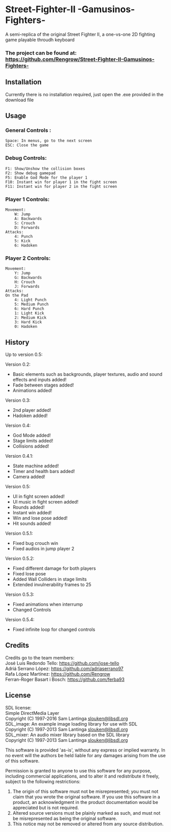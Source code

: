 ﻿# Street-Fighter-II -Gamusinos-Fighters-

A semi-replica of the original Street Fighter II, a one-vs-one 2D fighting game playable throudh keyboard

### The project can be found at: https://github.com/Rengrow/Street-Fighter-II-Gamusinos-Fighters-

## Installation

Currently there is no installation required, just open the .exe provided in the download file

## Usage

### General Controls :
	Space: In menus, go to the next screen
	ESC: Close the game
	
### Debug Controls:<br>
	F1: Show/Unshow the collision boxes
	F2: Show debug gamepad
	F5: Enable God Mode for the player 1
	F10: Instant win for player 1 in the fight screen
	F11: Instant win for player 2 in the fight screen

### Player 1 Controls: <br>
    Movement:
        W: Jump
        A: Backwards
        S: Crouch
        D: Forwards
    Attacks:
        4: Punch
        5: Kick
        6: Hadoken

### Player 2 Controls:<br> 
    Movement:
        Y: Jump
        G: Backwards
        H: Crouch
        J: Forwards
    Attacks:
	On the Pad
        4: Light Punch
        5: Medium Punch
        6: Hard Punch
        1: Light Kick
        2: Medium Kick
        3: Hard Kick
        0: Hadoken

## History

Up to version 0.5:

Version 0.2:
- Basic elements such as backgrounds, player textures, audio and sound effects and inputs added!
- Fade between stages added!
- Animations added!

Version 0.3:
- 2nd player added!
- Hadoken added!

Version 0.4:
- God Mode added!
- Stage limits added!
- Collisions added!

Version 0.4.1:
- State machine added!
- Timer and health bars added!
- Camera added!

Version 0.5:
- UI in fight screen added!
- UI music in fight screen added!
- Rounds added!
- Instant win added!
- Win and lose pose added!
- Hit sounds added!

Version 0.5.1:
- Fixed bug crouch win
- Fixed audios in jump player 2

Version 0.5.2:
- Fixed different damage for both players
- Fixed lose pose
- Added Wall Colliders in stage limits
- Extended invulnerability frames to 25

Version 0.5.3:
- Fixed animations when interrump
- Changed Controls

Version 0.5.4:
- Fixed infinite loop for changed controls


## Credits

Credits go to the team members: <br>
	José Luís Redondo Tello: <https://github.com/jose-tello> <br>
	Adriá Serrano López: <https://github.com/adriaserrano97> <br>
	Rafa López Martínez: <https://github.com/Rengrow> <br>
	Ferran-Roger Basart i Bosch: <https://github.com/ferba93> <br>

## License

SDL license:<br>
Simple DirectMedia Layer<br>
Copyright (C) 1997-2016 Sam Lantinga <slouken@libsdl.org><br>
SDL_image:  An example image loading library for use with SDL<br>
Copyright (C) 1997-2013 Sam Lantinga <slouken@libsdl.org><br>
SDL_mixer:  An audio mixer library based on the SDL library<br>
Copyright (C) 1997-2013 Sam Lantinga <slouken@libsdl.org><br>

  
This software is provided 'as-is', without any express or implied
warranty.  In no event will the authors be held liable for any damages
arising from the use of this software.

Permission is granted to anyone to use this software for any purpose,
including commercial applications, and to alter it and redistribute it
freely, subject to the following restrictions:
  
1. The origin of this software must not be misrepresented; you must not
   claim that you wrote the original software. If you use this software
   in a product, an acknowledgment in the product documentation would be
   appreciated but is not required. 
2. Altered source versions must be plainly marked as such, and must not be
   misrepresented as being the original software.
3. This notice may not be removed or altered from any source distribution.




